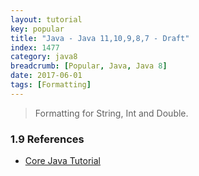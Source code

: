```yaml
---
layout: tutorial
key: popular
title: "Java - Java 11,10,9,8,7 - Draft"
index: 1477
category: java8
breadcrumb: [Popular, Java, Java 8]
date: 2017-06-01
tags: [Formatting]
---
```


> Formatting for String, Int and Double.


### 1.9 References
* [Core Java Tutorial](https://www.journaldev.com/24601/java-11-features)
